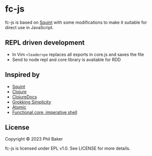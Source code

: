 # fc-js

fc-js is based on [Squint](https://github.com/squint-cljs/squint) with some modifications
to make it suitable for direct use in JavaScript. 

## REPL driven development
- In Vim `<leader>pe` replaces all exports in core.js and saves the file
- Send to node repl and core library is avaliable for RDD

## Inspired by
- [Squint](https://github.com/squint-cljs/squint)
- [Clojure](https://github.com/clojure/clojure)
- [ClojureDocs](https://clojuredocs.org)
- [Grokking Simplicity](https://www.manning.com/books/grokking-simplicity)
- [Atomic](https://github.com/mlanza/atomic)
- [Functional core, imperative shell](https://www.destroyallsoftware.com/screencasts/catalog/functional-core-imperative-shell)

## License

Copyright © 2023 Phil Baker

fc-js is licensed under EPL v1.0. See LICENSE for more details.

